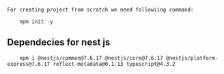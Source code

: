 `For creating project from scratch we need followiing command: `

````
    npm init -y
````
## Dependecies for nest js 
```
    npm i @nestjs/common@7.6.17 @nestjs/core@7.6.17 @nestjs/platform-express@7.6.17 reflect-metadata@0.1.13 typescript@4.3.2
```